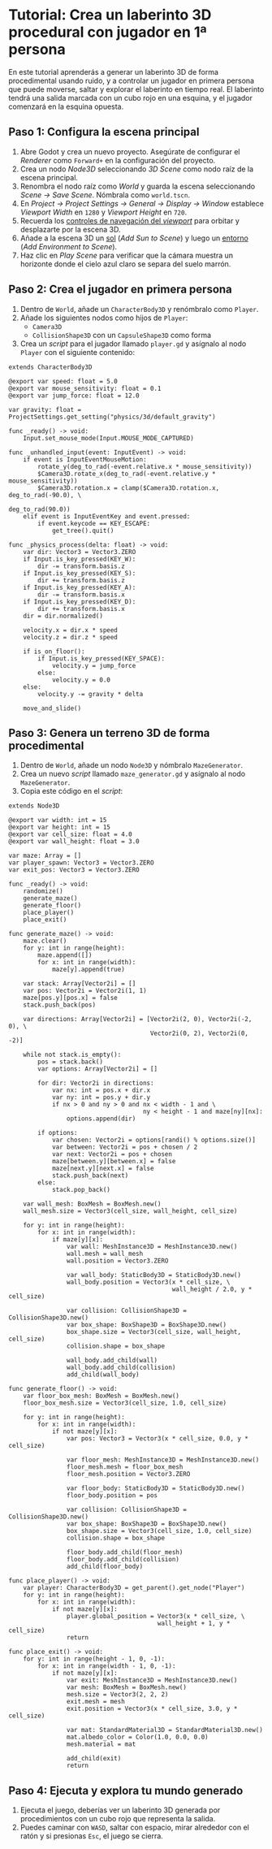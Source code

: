 # Tutorial: Crea un laberinto 3D procedural con jugador en 1ª persona

En este tutorial aprenderás a generar un laberinto 3D de forma procedimental usando ruido, y a controlar un jugador en primera persona que puede moverse, saltar y explorar el laberinto en tiempo real. El laberinto tendrá una salida marcada con un cubo rojo en una esquina, y el jugador comenzará en la esquina opuesta.

## Paso 1: Configura la escena principal

1. Abre Godot y crea un nuevo proyecto. Asegúrate de configurar el _Renderer_ como `Forward+` en la configuración del proyecto.
2. Crea un nodo _Node3D_ seleccionando _3D Scene_ como nodo raíz de la escena principal.
3. Renombra el nodo raíz como _World_ y guarda la escena seleccionando _Scene → Save Scene_. Nómbrala como `world.tscn`.
4. En _Project → Project Settings → General → Display → Window_ establece _Viewport Width_ en `1280` y _Viewport Height_ en `720`.
5. Recuerda los [controles de navegación del _viewport_][T01] para orbitar y desplazarte por la escena 3D.
6. Añade a la escena 3D un [sol][T02] (_Add Sun to Scene_) y luego un [entorno][T03] (_Add Environment to Scene_).
7. Haz clic en _Play Scene_ para verificar que la cámara muestra un horizonte donde el cielo azul claro se separa del suelo marrón.

[T01]: https://github.com/milq/milq.github.io/blob/master/cursos/godot/tutorials/3d_viewport_navigation_controls.md
[T02]: https://raw.githubusercontent.com/milq/milq.github.io/refs/heads/master/cursos/godot/images/add_sun_to_scene.png
[T03]: https://raw.githubusercontent.com/milq/milq.github.io/refs/heads/master/cursos/godot/images/add_environment_to_scene.png

## Paso 2: Crea el jugador en primera persona

1. Dentro de `World`, añade un `CharacterBody3D` y renómbralo como `Player`.
2. Añade los siguientes nodos como hijos de `Player`:
   - `Camera3D`
   - `CollisionShape3D` con un `CapsuleShape3D` como forma
4. Crea un _script_ para el jugador llamado `player.gd` y asígnalo al nodo `Player` con el siguiente contenido:

```gdscript
extends CharacterBody3D

@export var speed: float = 5.0
@export var mouse_sensitivity: float = 0.1
@export var jump_force: float = 12.0

var gravity: float = ProjectSettings.get_setting("physics/3d/default_gravity")

func _ready() -> void:
    Input.set_mouse_mode(Input.MOUSE_MODE_CAPTURED)

func _unhandled_input(event: InputEvent) -> void:
    if event is InputEventMouseMotion:
        rotate_y(deg_to_rad(-event.relative.x * mouse_sensitivity))
        $Camera3D.rotate_x(deg_to_rad(-event.relative.y * mouse_sensitivity))
        $Camera3D.rotation.x = clamp($Camera3D.rotation.x, deg_to_rad(-90.0), \
                                                           deg_to_rad(90.0))
    elif event is InputEventKey and event.pressed:
        if event.keycode == KEY_ESCAPE:
            get_tree().quit()

func _physics_process(delta: float) -> void:
    var dir: Vector3 = Vector3.ZERO
    if Input.is_key_pressed(KEY_W):
        dir -= transform.basis.z
    if Input.is_key_pressed(KEY_S):
        dir += transform.basis.z
    if Input.is_key_pressed(KEY_A):
        dir -= transform.basis.x
    if Input.is_key_pressed(KEY_D):
        dir += transform.basis.x
    dir = dir.normalized()

    velocity.x = dir.x * speed
    velocity.z = dir.z * speed

    if is_on_floor():
        if Input.is_key_pressed(KEY_SPACE):
            velocity.y = jump_force
        else:
            velocity.y = 0.0
    else:
        velocity.y -= gravity * delta

    move_and_slide()
```

## Paso 3: Genera un terreno 3D de forma procedimental

1. Dentro de `World`, añade un nodo `Node3D` y nómbralo `MazeGenerator`.
2. Crea un nuevo _script_ llamado `maze_generator.gd` y asígnalo al nodo `MazeGenerator`.
3. Copia este código en el _script_:

```gdscript
extends Node3D

@export var width: int = 15
@export var height: int = 15
@export var cell_size: float = 4.0
@export var wall_height: float = 3.0

var maze: Array = []
var player_spawn: Vector3 = Vector3.ZERO
var exit_pos: Vector3 = Vector3.ZERO

func _ready() -> void:
    randomize()
    generate_maze()
    generate_floor()
    place_player()
    place_exit()

func generate_maze() -> void:
    maze.clear()
    for y: int in range(height):
        maze.append([])
        for x: int in range(width):
            maze[y].append(true)

    var stack: Array[Vector2i] = []
    var pos: Vector2i = Vector2i(1, 1)
    maze[pos.y][pos.x] = false
    stack.push_back(pos)

    var directions: Array[Vector2i] = [Vector2i(2, 0), Vector2i(-2, 0), \
                                       Vector2i(0, 2), Vector2i(0, -2)]

    while not stack.is_empty():
        pos = stack.back()
        var options: Array[Vector2i] = []

        for dir: Vector2i in directions:
            var nx: int = pos.x + dir.x
            var ny: int = pos.y + dir.y
            if nx > 0 and ny > 0 and nx < width - 1 and \
                                     ny < height - 1 and maze[ny][nx]:
                options.append(dir)

        if options:
            var chosen: Vector2i = options[randi() % options.size()]
            var between: Vector2i = pos + chosen / 2
            var next: Vector2i = pos + chosen
            maze[between.y][between.x] = false
            maze[next.y][next.x] = false
            stack.push_back(next)
        else:
            stack.pop_back()

    var wall_mesh: BoxMesh = BoxMesh.new()
    wall_mesh.size = Vector3(cell_size, wall_height, cell_size)

    for y: int in range(height):
        for x: int in range(width):
            if maze[y][x]:
                var wall: MeshInstance3D = MeshInstance3D.new()
                wall.mesh = wall_mesh
                wall.position = Vector3.ZERO

                var wall_body: StaticBody3D = StaticBody3D.new()
                wall_body.position = Vector3(x * cell_size, \
                                             wall_height / 2.0, y * cell_size)

                var collision: CollisionShape3D = CollisionShape3D.new()
                var box_shape: BoxShape3D = BoxShape3D.new()
                box_shape.size = Vector3(cell_size, wall_height, cell_size)
                collision.shape = box_shape

                wall_body.add_child(wall)
                wall_body.add_child(collision)
                add_child(wall_body)

func generate_floor() -> void:
    var floor_box_mesh: BoxMesh = BoxMesh.new()
    floor_box_mesh.size = Vector3(cell_size, 1.0, cell_size)

    for y: int in range(height):
        for x: int in range(width):
            if not maze[y][x]:
                var pos: Vector3 = Vector3(x * cell_size, 0.0, y * cell_size)

                var floor_mesh: MeshInstance3D = MeshInstance3D.new()
                floor_mesh.mesh = floor_box_mesh
                floor_mesh.position = Vector3.ZERO

                var floor_body: StaticBody3D = StaticBody3D.new()
                floor_body.position = pos

                var collision: CollisionShape3D = CollisionShape3D.new()
                var box_shape: BoxShape3D = BoxShape3D.new()
                box_shape.size = Vector3(cell_size, 1.0, cell_size)
                collision.shape = box_shape

                floor_body.add_child(floor_mesh)
                floor_body.add_child(collision)
                add_child(floor_body)

func place_player() -> void:
    var player: CharacterBody3D = get_parent().get_node("Player")
    for y: int in range(height):
        for x: int in range(width):
            if not maze[y][x]:
                player.global_position = Vector3(x * cell_size, \
                                         wall_height + 1, y * cell_size)
                return

func place_exit() -> void:
    for y: int in range(height - 1, 0, -1):
        for x: int in range(width - 1, 0, -1):
            if not maze[y][x]:
                var exit: MeshInstance3D = MeshInstance3D.new()
                var mesh: BoxMesh = BoxMesh.new()
                mesh.size = Vector3(2, 2, 2)
                exit.mesh = mesh
                exit.position = Vector3(x * cell_size, 3.0, y * cell_size)

                var mat: StandardMaterial3D = StandardMaterial3D.new()
                mat.albedo_color = Color(1.0, 0.0, 0.0)
                mesh.material = mat

                add_child(exit)
                return
```

## Paso 4: Ejecuta y explora tu mundo generado

1. Ejecuta el juego, deberías ver un laberinto 3D generada por procedimientos con un cubo rojo que representa la salida.
2. Puedes caminar con `WASD`, saltar con espacio, mirar alrededor con el ratón y si presionas `Esc`, el juego se cierra.
